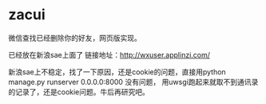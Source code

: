 # zacui
微信查找已经删除你的好友，网页版实现。

已经放在新浪sae上面了
链接地址：http://wxuser.applinzi.com/

新浪sae上不稳定，找了一下原因，还是cookie的问题，直接用python manage.py runserver 0.0.0.0:8000 没有问题，
用uwsgi跑起来就取不到通讯录的记录了，还是cookie问题。牛后再研究吧。
